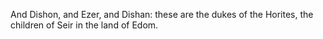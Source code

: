 And Dishon, and Ezer, and Dishan: these are the dukes of the Horites, the children of Seir in the land of Edom.
